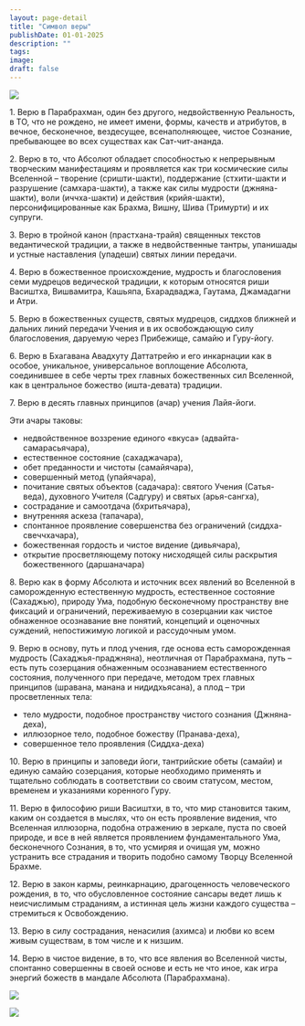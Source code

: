 ```yaml
---
layout: page-detail
title: "Символ веры"
publishDate: 01-01-2025
description: ""
tags:
image:
draft: false
---
```


[![](/binaries/am/10607.jpg)](/binaries/am/10607.jpg) 

 1\. Верю в Парабрахман, один без другого, недвойственную Реальность, в ТО, что не рождено, не имеет имени, формы, качеств и атрибутов, в вечное, бесконечное, вездесущее, всенаполняющее, чистое Сознание, пребывающее во всех существах как Сат-чит-ананда.

 2\. Верю в то, что Абсолют обладает способностью к непрерывным творческим манифестациям и проявляется как три космические силы Вселенной – творение (сришти-шакти), поддержание (стхити-шакти и разрушение (самхара-шакти), а также как силы мудрости (джняна-шакти), воли (иччха-шакти) и действия (крийя-шакти), персонифицированные как Брахма, Вишну, Шива (Тримурти) и их супруги.

 3\. Верю в тройной канон (прастхана-трайя) священных текстов ведантической традиции, а также в недвойственные тантры, упанишады и устные наставления (упадеши) святых линии передачи.

 4\. Верю в божественное происхождение, мудрость и благословения семи мудрецов ведической традиции, к которым относятся риши Васиштха, Вишвамитра, Кашьяпа, Бхарадваджа, Гаутама, Джамадагни и Атри.

 5\. Верю в божественных существ, святых мудрецов, сиддхов ближней и дальних линий передачи Учения и в их освобождающую силу благословения, даруемую через Прибежище, самайю и Гуру-йогу.

 6\. Верю в Бхагавана Авадхуту Даттатрейю и его инкарнации как в особое, уникальное, универсальное воплощение Абсолюта, соединившее в себе черты трех главных божественных сил Вселенной, как в центральное божество (ишта-девата) традиции.

 7\. Верю в десять главных принципов (ачар) учения Лайя-йоги.

 Эти ачары таковы:

* недвойственное воззрение единого «вкуса» (адвайта-самарасьячара),
* естественное состояние (сахаджачара),
* обет преданности и чистоты (самайячара),
* совершенный метод (упайячара),
* почитание святых объектов (садачара): святого Учения (Сатья-веда), духовного Учителя (Садгуру) и святых (арья-сангха),
* сострадание и самоотдача (бхритьячара),
* внутренняя аскеза (тапачара),
* спонтанное проявление совершенства без ограничений (сиддха-свеччхачара),
* божественная гордость и чистое видение (дивьячара),
* открытие просветляющему потоку нисходящей силы раскрытия божественного (даршаначара)

 8\. Верю как в форму Абсолюта и источник всех явлений во Вселенной в саморожденную естественную мудрость, естественное состояние (Сахаджью), природу Ума, подобную бесконечному пространству вне фиксаций и ограничений, переживаемую в созерцании как чистое обнаженное осознавание вне понятий, концепций и оценочных суждений, непостижимую логикой и рассудочным умом.

 9\. Верю в основу, путь и плод учения, где основа есть саморожденная мудрость (Сахаджья-праджняна), неотличная от Парабрахмана, путь – есть путь созерцания обнаженным осознаванием естественного состояния, полученного при передаче, методом трех главных принципов (шравана, манана и нидидхьясана), а плод – три просветленных тела:

* тело мудрости, подобное пространству чистого сознания (Джняна-деха),
* иллюзорное тело, подобное божеству (Пранава-деха),
* совершенное тело проявления (Сиддха-деха)

 10\. Верю в принципы и заповеди йоги, тантрийские обеты (самайи) и единую самайю созерцания, которые необходимо применять и тщательно соблюдать в соответствии со своим статусом, местом, временем и указаниями коренного Гуру.

 11\. Верю в философию риши Васиштхи, в то, что мир становится таким, каким он создается в мыслях, что он есть проявление видения, что Вселенная иллюзорна, подобна отражению в зеркале, пуста по своей природе, и все в ней является проявлением фундаментального Ума, бесконечного Сознания, в то, что усмиряя и очищая ум, можно устранить все страдания и творить подобно самому Творцу Вселенной Брахме.

 12\. Верю в закон кармы, реинкарнацию, драгоценность человеческого рождения, в то, что обусловленное состояние сансары ведет лишь к неисчислимым страданиям, а истинная цель жизни каждого существа – стремиться к Освобождению.

 13\. Верю в силу сострадания, ненасилия (ахимса) и любви ко всем живым существам, в том числе и к низшим.

 14\. Верю в чистое видение, в то, что все явления во Вселенной чисты, спонтанно совершенны в своей основе и есть не что иное, как игра энергий божеств в мандале Абсолюта (Парабрахмана). 

[![](/binaries/am/10609.jpg)](/binaries/am/10609.jpg) 

[![](/binaries/am/10608.jpg)](/binaries/am/10608.jpg) 
  
  
